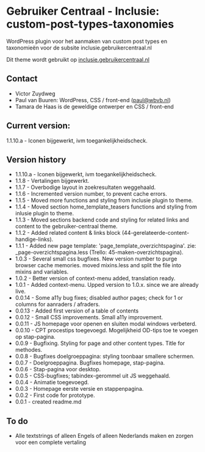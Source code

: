 # Gebruiker Centraal - Inclusie: custom-post-types-taxonomies
WordPress plugin voor het aanmaken van custom post types en taxonomieën voor de subsite inclusie.gebruikercentraal.nl

Dit theme wordt gebruikt op [inclusie.gebruikercentraal.nl](https://inclusie.gebruikercentraal.nl)

## Contact
* Victor Zuydweg
* Paul van Buuren: WordPress, CSS / front-end (paul@wbvb.nl)
* Tamara de Haas is de geweldige ontwerper en CSS / front-end

## Current version:
1.1.10.a - Iconen bijgewerkt, ivm toegankelijkheidscheck.

## Version history
* 1.1.10.a - Iconen bijgewerkt, ivm toegankelijkheidscheck.
* 1.1.8 - Vertalingen bijgewerkt.
* 1.1.7 - Overbodige layout in zoekresultaten weggehaald.
* 1.1.6 - Incremented version number, to prevent cache errors.
* 1.1.5 - Moved more functions and styling from inclusie plugin to theme.
* 1.1.4 - Moved section home_template_teasers functions and styling from inlusie plugin to theme.
* 1.1.3 - Moved sections backend code and styling for related links and content to the gebruiker-centraal theme.
* 1.1.2 - Added related content & links block (44-gerelateerde-content-handige-links).
* 1.1.1 - Added new page template: 'page_template_overzichtspagina'. zie: _page-overzichtspagina.less (Trello: 45-maken-overzichtspagina).
* 1.0.3 - Several small css bugfixes. New version number to purge browser cache memories. moved mixins.less and split the file into mixins and variables.
* 1.0.2 - Better version of context-menu added, translation ready.
* 1.0.1 - Added context-menu. Upped version to 1.0.x. since we are already live.
* 0.0.14 - Some a11y bug fixes; disabled author pages;  check for 1 or columns for aanraders / afraders.
* 0.0.13 - Added first version of a table of contents
* 0.0.12 - Small CSS improvements. Small a11y improvement.
* 0.0.11 - JS homepage voor openen en sluiten modal windows verbeterd.
* 0.0.10 - CPT procestips toegevoegd. Mogelijkheid OD-tips toe te voegen op stap-pagina.
* 0.0.9 - Bugfixing. Styling for page and other content types. Title for methodes.
* 0.0.8 - Bugfixes doelgroeppagina: styling toonbaar smallere schermen.
* 0.0.7 - Doelgroeppagina. Bugfixes homepage, stap-pagina.
* 0.0.6 - Stap-pagina voor desktop.
* 0.0.5 - CSS-bugfixes; tabindex-gerommel uit JS weggehaald.
* 0.0.4 - Animatie toegevoegd.
* 0.0.3 - Homepage eerste versie en stappenpagina.
* 0.0.2 - First code for prototype.
* 0.0.1 - created readme.md

## To do
* Alle textstrings of alleen Engels of alleen Nederlands maken en zorgen voor een complete vertaling
